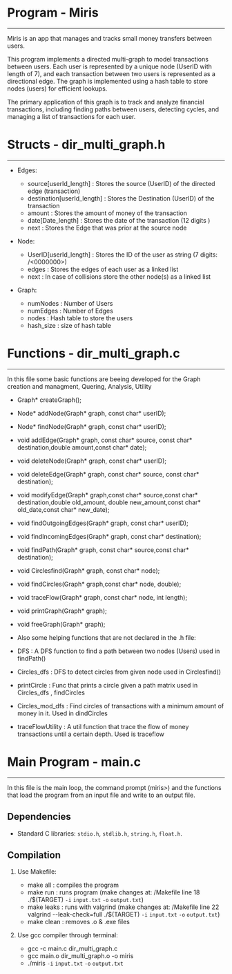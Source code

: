 

# Program - Miris
---------------------------------------------------------------------------------------------------------------------
Miris is an app that manages and tracks small money transfers between users.

This program implements a directed multi-graph to model transactions between users. Each user is represented by a 
unique node (UserID with length of 7), and each transaction between two users is represented as a directional edge. 
The graph is implemented using a hash table to store nodes (users) for efficient lookups.

The primary application of this graph is to track and analyze financial transactions, including finding paths 
between users, detecting cycles, and managing a list of transactions for each user.


# Structs - dir_multi_graph.h
---------------------------------------------------------------------------------------------------------------------
- Edges:
    - source[userId_length] : Stores the source (UserID) of the directed edge (transaction)
    - destination[userId_length] : Stores the Destination (UserID) of the transaction
    - amount : Stores the amount of money of the transaction
    - date[Date_length] : Stores the date of the transaction (12 digits <YYYY-MM-DD>)
    - next : Stores the Edge that was prior at the source node

- Node:
    - UserID[userId_length] : Stores the ID of the user as string (7 digits: <AAAAAAA>/<0000000>)
    - edges : Stores the edges of each user as a linked list
    - next : In case of collisions store the other node(s) as a linked list

- Graph:
    - numNodes : Number of Users
    - numEdges : Number of Edges
    - nodes : Hash table to store the users
    - hash_size : size of hash table


# Functions - dir_multi_graph.c
---------------------------------------------------------------------------------------------------------------------
In this file some basic functions are beeing developed for the Graph creation and managment,
Quering, Analysis, Utility

- Graph* createGraph();
- Node* addNode(Graph* graph, const char* userID);
- Node* findNode(Graph* graph, const char* userID);
- void addEdge(Graph* graph, const char* source, const char* destination,double amount,const char* date);
- void deleteNode(Graph* graph, const char* userID);
- void deleteEdge(Graph* graph, const char* source, const char* destination);
- void modifyEdge(Graph* graph,const char* source,const char* destination,double old_amount,
                                double new_amount,const char* old_date,const char* new_date);
- void findOutgoingEdges(Graph* graph, const char* userID);
- void findIncomingEdges(Graph* graph, const char* destination);
- void findPath(Graph* graph, const char* source,const char* destination);
- void Circlesfind(Graph* graph, const char* node);
- void findCircles(Graph* graph,const char* node, double);
- void traceFlow(Graph* graph, const char* node, int length);
- void printGraph(Graph* graph);
- void freeGraph(Graph* graph);

- Also some helping functions that are not declared in the .h file:

- DFS : A DFS function to find a path between two nodes (Users)
                used in findPath()
- Circles_dfs : DFS to detect circles from given node 
                used in Circlesfind()
- printCircle : Func that prints a circle given a path matrix
                used in Circles_dfs , findCircles
- Circles_mod_dfs : Find circles of transactions with a minimum
                    amount of money in it. Used in dindCircles
- traceFlowUtility : A util function that trace the flow of money 
                    transactions until a certain depth. 
                    Used is traceflow

        
# Main Program - main.c
---------------------------------------------------------------------------------------------------------------------
In this file is the main loop, the command prompt (miris>) and the functions that load the program from an input file 
and write to an output file.

## Dependencies

- Standard C libraries: `stdio.h`, `stdlib.h`, `string.h`,  `float.h`.

## Compilation

1) Use Makefile:
    - make all : compiles the program
    - make run : runs program (make changes at: /Makefile line 18 ./$(TARGET) `-i` `input.txt` `-o` `output.txt`)
    - make leaks : runs with valgrind (make changes at: /Makefile line 22 
                                        valgrind --leak-check=full ./$(TARGET) `-i` `input.txt` `-o` `output.txt`)
    - make clean : removes .o & .exe files 

2) Use gcc compiler through terminal:
    - gcc -c main.c dir_multi_graph.c
    - gcc main.o dir_multi_graph.o -o miris
    - ./miris `-i` `input.txt` `-o` `output.txt`
